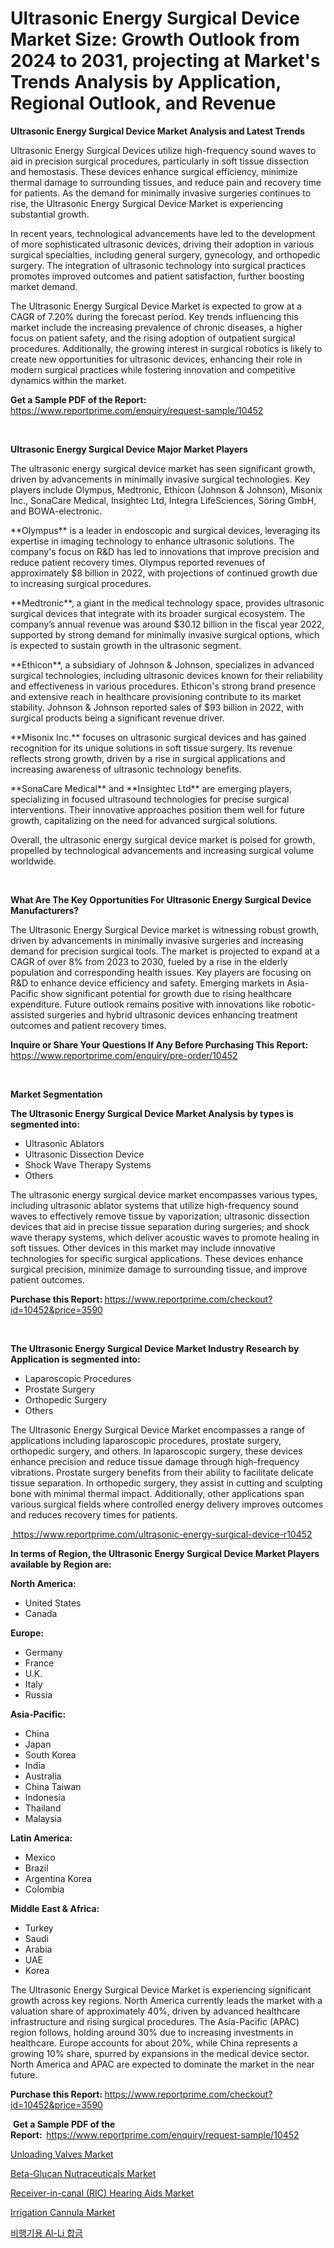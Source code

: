 <p><h1>Ultrasonic Energy Surgical Device Market Size: Growth Outlook from 2024 to 2031, projecting at Market's Trends Analysis by Application, Regional Outlook, and Revenue</h1></p><p><strong>Ultrasonic Energy Surgical Device Market Analysis and Latest Trends</strong></p>
<p><p>Ultrasonic Energy Surgical Devices utilize high-frequency sound waves to aid in precision surgical procedures, particularly in soft tissue dissection and hemostasis. These devices enhance surgical efficiency, minimize thermal damage to surrounding tissues, and reduce pain and recovery time for patients. As the demand for minimally invasive surgeries continues to rise, the Ultrasonic Energy Surgical Device Market is experiencing substantial growth.</p><p>In recent years, technological advancements have led to the development of more sophisticated ultrasonic devices, driving their adoption in various surgical specialties, including general surgery, gynecology, and orthopedic surgery. The integration of ultrasonic technology into surgical practices promotes improved outcomes and patient satisfaction, further boosting market demand.</p><p>The Ultrasonic Energy Surgical Device Market is expected to grow at a CAGR of 7.20% during the forecast period. Key trends influencing this market include the increasing prevalence of chronic diseases, a higher focus on patient safety, and the rising adoption of outpatient surgical procedures. Additionally, the growing interest in surgical robotics is likely to create new opportunities for ultrasonic devices, enhancing their role in modern surgical practices while fostering innovation and competitive dynamics within the market.</p></p>
<p><strong>Get a Sample PDF of the Report:&nbsp;</strong> <a href="https://www.reportprime.com/enquiry/request-sample/10452">https://www.reportprime.com/enquiry/request-sample/10452</a></p>
<p>&nbsp;</p>
<p><strong>Ultrasonic Energy Surgical Device Major Market Players</strong></p>
<p><p>The ultrasonic energy surgical device market has seen significant growth, driven by advancements in minimally invasive surgical technologies. Key players include Olympus, Medtronic, Ethicon (Johnson & Johnson), Misonix Inc., SonaCare Medical, Insightec Ltd, Integra LifeSciences, Söring GmbH, and BOWA-electronic.</p><p>**Olympus** is a leader in endoscopic and surgical devices, leveraging its expertise in imaging technology to enhance ultrasonic solutions. The company's focus on R&D has led to innovations that improve precision and reduce patient recovery times. Olympus reported revenues of approximately $8 billion in 2022, with projections of continued growth due to increasing surgical procedures.</p><p>**Medtronic**, a giant in the medical technology space, provides ultrasonic surgical devices that integrate with its broader surgical ecosystem. The company’s annual revenue was around $30.12 billion in the fiscal year 2022, supported by strong demand for minimally invasive surgical options, which is expected to sustain growth in the ultrasonic segment.</p><p>**Ethicon**, a subsidiary of Johnson & Johnson, specializes in advanced surgical technologies, including ultrasonic devices known for their reliability and effectiveness in various procedures. Ethicon's strong brand presence and extensive reach in healthcare provisioning contribute to its market stability. Johnson & Johnson reported sales of $93 billion in 2022, with surgical products being a significant revenue driver.</p><p>**Misonix Inc.** focuses on ultrasonic surgical devices and has gained recognition for its unique solutions in soft tissue surgery. Its revenue reflects strong growth, driven by a rise in surgical applications and increasing awareness of ultrasonic technology benefits.</p><p>**SonaCare Medical** and **Insightec Ltd** are emerging players, specializing in focused ultrasound technologies for precise surgical interventions. Their innovative approaches position them well for future growth, capitalizing on the need for advanced surgical solutions.</p><p>Overall, the ultrasonic energy surgical device market is poised for growth, propelled by technological advancements and increasing surgical volume worldwide.</p></p>
<p>&nbsp;</p>
<p><strong>What Are The Key Opportunities For Ultrasonic Energy Surgical Device Manufacturers?</strong></p>
<p><p>The Ultrasonic Energy Surgical Device market is witnessing robust growth, driven by advancements in minimally invasive surgeries and increasing demand for precision surgical tools. The market is projected to expand at a CAGR of over 8% from 2023 to 2030, fueled by a rise in the elderly population and corresponding health issues. Key players are focusing on R&D to enhance device efficiency and safety. Emerging markets in Asia-Pacific show significant potential for growth due to rising healthcare expenditure. Future outlook remains positive with innovations like robotic-assisted surgeries and hybrid ultrasonic devices enhancing treatment outcomes and patient recovery times.</p></p>
<p><strong>Inquire or Share Your Questions If Any Before Purchasing This Report:</strong> <a href="https://www.reportprime.com/enquiry/pre-order/10452">https://www.reportprime.com/enquiry/pre-order/10452</a></p>
<p>&nbsp;</p>
<p><strong>Market Segmentation</strong></p>
<p><strong>The Ultrasonic Energy Surgical Device Market Analysis by types is segmented into:</strong></p>
<p><ul><li>Ultrasonic Ablators</li><li>Ultrasonic Dissection Device</li><li>Shock Wave Therapy Systems</li><li>Others</li></ul></p>
<p><p>The ultrasonic energy surgical device market encompasses various types, including ultrasonic ablator systems that utilize high-frequency sound waves to effectively remove tissue by vaporization; ultrasonic dissection devices that aid in precise tissue separation during surgeries; and shock wave therapy systems, which deliver acoustic waves to promote healing in soft tissues. Other devices in this market may include innovative technologies for specific surgical applications. These devices enhance surgical precision, minimize damage to surrounding tissue, and improve patient outcomes.</p></p>
<p><strong>Purchase this Report:&nbsp;</strong><a href="https://www.reportprime.com/checkout?id=10452&price=3590">https://www.reportprime.com/checkout?id=10452&price=3590</a></p>
<p>&nbsp;</p>
<p><strong>The Ultrasonic Energy Surgical Device Market Industry Research by Application is segmented into:</strong></p>
<p><ul><li>Laparoscopic Procedures</li><li>Prostate Surgery</li><li>Orthopedic Surgery</li><li>Others</li></ul></p>
<p><p>The Ultrasonic Energy Surgical Device Market encompasses a range of applications including laparoscopic procedures, prostate surgery, orthopedic surgery, and others. In laparoscopic surgery, these devices enhance precision and reduce tissue damage through high-frequency vibrations. Prostate surgery benefits from their ability to facilitate delicate tissue separation. In orthopedic surgery, they assist in cutting and sculpting bone with minimal thermal impact. Additionally, other applications span various surgical fields where controlled energy delivery improves outcomes and reduces recovery times for patients.</p></p>
<p><a href="https://www.reportprime.com/ultrasonic-energy-surgical-device-r10452">&nbsp;https://www.reportprime.com/ultrasonic-energy-surgical-device-r10452</a></p>
<p><strong>In terms of Region, the Ultrasonic Energy Surgical Device Market Players available by Region are:</strong></p>
<p>
    <p> <strong> North America: </strong>
        <ul>
            <li>United States</li>
            <li>Canada</li>
        </ul>
        </p> 
    <p> <strong> Europe: </strong>
        <ul>
            <li>Germany</li>
            <li>France</li>
            <li>U.K.</li>
            <li>Italy</li>
            <li>Russia</li>
        </ul>
        </p> 
    <p> <strong> Asia-Pacific: </strong>
        <ul>
            <li>China</li>
            <li>Japan</li>
            <li>South Korea</li>
            <li>India</li>
            <li>Australia</li>
            <li>China Taiwan</li>
            <li>Indonesia</li>
            <li>Thailand</li>
            <li>Malaysia</li>
        </ul>
        </p> 
    <p> <strong> Latin America: </strong>
        <ul>
            <li>Mexico</li>
            <li>Brazil</li>
            <li>Argentina Korea</li>
            <li>Colombia</li>
        </ul>
        </p> 
    <p> <strong> Middle East & Africa: </strong>
        <ul>
            <li>Turkey</li>
            <li>Saudi</li>
            <li>Arabia</li>
            <li>UAE</li>
            <li>Korea</li>
        </ul>
    </p>
    </p>
<p><p>The Ultrasonic Energy Surgical Device Market is experiencing significant growth across key regions. North America currently leads the market with a valuation share of approximately 40%, driven by advanced healthcare infrastructure and rising surgical procedures. The Asia-Pacific (APAC) region follows, holding around 30% due to increasing investments in healthcare. Europe accounts for about 20%, while China represents a growing 10% share, spurred by expansions in the medical device sector. North America and APAC are expected to dominate the market in the near future.</p></p>
<p><strong>Purchase this Report: </strong><a href="https://www.reportprime.com/checkout?id=10452&price=3590">https://www.reportprime.com/checkout?id=10452&price=3590</a></p>
<p>&nbsp;<strong>Get a Sample PDF of the Report:&nbsp;&nbsp;</strong><a href="https://www.reportprime.com/enquiry/request-sample/10452">https://www.reportprime.com/enquiry/request-sample/10452</a></p>
<p><strong></strong></p>
<p><p><a href="https://issuu.com/reportprime-2/docs/unloading-valves-market-size-2030.p_1afc476363e486">Unloading Valves Market</a></p><p><a href="https://medium.com/@kstephenurdes435/the-market-study-covers-the-beta-glucan-nutraceuticals-market-across-various-segments-23cec45f07ac">Beta-Glucan Nutraceuticals Market</a></p><p><a href="https://medium.com/@kstephenurdes435/the-global-receiver-in-canal-ric-hearing-aids-market-identifies-drivers-restraints-4a11e0cc4d92">Receiver-in-canal (RIC) Hearing Aids Market</a></p><p><a href="https://github.com/angelajermaine/Market-Research-Report-List-5/blob/main/irrigation-cannula-market.md">Irrigation Cannula Market</a></p><p><a href="https://medium.com/@duncanbolton68/%ED%95%AD%EA%B3%B5%EA%B8%B0-%EC%8B%9C%EC%9E%A5%EC%9D%84-%EC%9C%84%ED%95%9C-%EC%95%8C-%EB%A6%AC-%ED%95%A9%EA%B8%88%EC%9D%98-%EC%B5%9C%EC%8B%A0-%ED%8A%B8%EB%A0%8C%EB%93%9C%EC%99%80-2024%EB%85%84%EB%B6%80%ED%84%B0-2031%EB%85%84%EA%B9%8C%EC%A7%80%EC%9D%98-%EB%AF%B8%EB%9E%98-%EC%A0%84%EB%A7%9D-d6d1a1edc785">비행기용 Al-Li 합금</a></p></p>